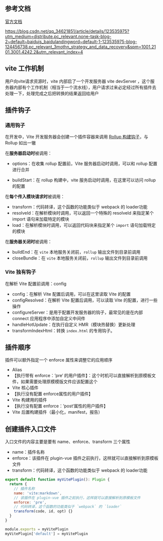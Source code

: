 ## 参考文档

[官方文档 ](https://cn.vitejs.dev/guide/api-plugin.html)

https://blog.csdn.net/qq_34621851/article/details/123535975?utm_medium=distribute.pc_relevant.none-task-blog-2~default~baidujs_baidulandingword~default-1-123535975-blog-124456738.pc_relevant_3mothn_strategy_and_data_recovery&spm=1001.2101.3001.4242.2&utm_relevant_index=4

## vite 工作机制

用户向vite请求资源时，vite 内部启了一个开发服务器 vite devServer ，这个服务器内部有个工作机制（相当于一个流水线），用户请求过来必定经过所有插件去处理一下，处理完成之后把转换的结果返回给用户

## 插件钩子

### 通用钩子

在开发中，Vite 开发服务器会创建一个插件容器来调用 [Rollup 构建钩子](https://rollupjs.org/plugin-development/#build-hooks)，与 Rollup 如出一辙

在**服务器启动时**被调用：

- options：在收集 rollup 配置前，Vite 服务器启动时调用，可以和 rollup 配置进行合并


- buildStart：在 rollup 构建中，vite 服务启动时调用，在这里可以访问 rollup 的配置

在**每个传入模块请求时**被调用：

- transform：代码转译，这个函数的功能类似于 webpack 的 loader功能
- resolveId：在解析模块时调用，可以返回一个特殊的 resolveId 来指定某个 import 语句来加载特定的模块
- load：在解析模块时调用，可以返回代码块来指定某个 `import` 语句加载特定的模块

在**服务器关闭时**被调用：

- buildEnd：在 `vite` 本地服务关闭前，`rollup` 输出文件到目录前调用
- closeBundle：在 `vite` 本地服务关闭前，`rollup` 输出文件到目录前调用

### Vite 独有钩子

在解析 Vite 配置前调用：config

- config：在解析 Vite 配置后调用，可以在这里读取 Vite 的配置
- configResolved：在解析 Vite 配置后调用，可以读取 Vite 的配置，进行一些操作
- configureServer：是用于配置开发服务器的钩子，最常见的是在内部 connect 应用程序中添加自定义中间件
- handleHotUpdate：在执行自定义 HMR（模块热替换）更新处理
- transformIndexHtml：转换 `index.html` 的专用钩子。

## 插件顺序

插件可以额外指定一个 enforce 属性来调整它的应用顺序

- Alias
- 【执行带有 enforce：’pre‘ 的用户插件】：这个时机可以直接解析到原模板文件，如果需要处理原模模版文件应该配置这个
- Vite 核心插件
- 【执行没有配置 enforce属性的用户插件】
- Vite 构建用的插件
- 【执行没有配置 enforce：’post‘属性的用户插件】
- Vite 后置构建插件（最小化，manifest，报告）

## 创建插件入口文件

入口文件的内容主要是要有 name、enforce、transform 三个属性

- name：插件名称
- enforce：该插件在 plugin-vue 插件之前执行，这样就可以直接解析到原模板文件
- transform：代码转译，这个函数的功能类似于 webpack 的 loader功能

```js
export default function myVitePlugin(): Plugin {
  return {
    // 插件名称
    name: 'vite:markdown',
    // 该插件在 plugin-vue 插件之前执行，这样就可以直接解析到原模板文件
    enforce: 'pre',
    // 代码转译，这个函数的功能类似于 `webpack` 的 `loader`
    transform(code, id, opt) {}
  }
}

module.exports = myVitePlugin
myVitePlugin['default'] = myVitePlugin
```



